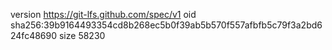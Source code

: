 version https://git-lfs.github.com/spec/v1
oid sha256:39b9164493354cd8b268ec5b0f39ab5b570f557afbfb5c79f3a2bd624fc48690
size 58230
